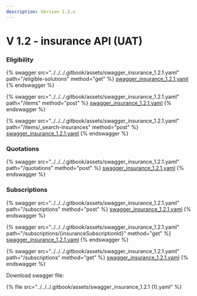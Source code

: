 ```yaml
---
description: Version 1.2.x
---
```


# V 1.2 - insurance API (UAT)

### Eligibility

{% swagger src="../../../.gitbook/assets/swagger_insurance_1.2.1.yaml" path="/eligible-solutions" method="get" %}
[swagger_insurance_1.2.1.yaml](../../../.gitbook/assets/swagger_insurance_1.2.1.yaml)
{% endswagger %}

{% swagger src="../../../.gitbook/assets/swagger_insurance_1.2.1.yaml" path="/items" method="post" %}
[swagger_insurance_1.2.1.yaml](../../../.gitbook/assets/swagger_insurance_1.2.1.yaml)
{% endswagger %}

{% swagger src="../../../.gitbook/assets/swagger_insurance_1.2.1.yaml" path="/items/_search-insurances" method="post" %}
[swagger_insurance_1.2.1.yaml](../../../.gitbook/assets/swagger_insurance_1.2.1.yaml)
{% endswagger %}

### Quotations

{% swagger src="../../../.gitbook/assets/swagger_insurance_1.2.1.yaml" path="/quotations" method="post" %}
[swagger_insurance_1.2.1.yaml](../../../.gitbook/assets/swagger_insurance_1.2.1.yaml)
{% endswagger %}

### Subscriptions

{% swagger src="../../../.gitbook/assets/swagger_insurance_1.2.1.yaml" path="/subscriptions" method="post" %}
[swagger_insurance_1.2.1.yaml](../../../.gitbook/assets/swagger_insurance_1.2.1.yaml)
{% endswagger %}

{% swagger src="../../../.gitbook/assets/swagger_insurance_1.2.1.yaml" path="/subscriptions/{insuranceSubscriptionId}" method="get" %}
[swagger_insurance_1.2.1.yaml](../../../.gitbook/assets/swagger_insurance_1.2.1.yaml)
{% endswagger %}

{% swagger src="../../../.gitbook/assets/swagger_insurance_1.2.1.yaml" path="/subscriptions" method="get" %}
[swagger_insurance_1.2.1.yaml](../../../.gitbook/assets/swagger_insurance_1.2.1.yaml)
{% endswagger %}

Download swagger file:

{% file src="../../../.gitbook/assets/swagger_insurance_1.2.1 (1).yaml" %}
